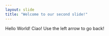 ```yaml
---
layout: slide
title: "Welcome to our second slide!"
---
```

Hello World! Ciao!
Use the left arrow to go back!
